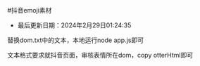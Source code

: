 #抖音emoji素材


- 最后更新日期：2024年2月29日01:24:35

替换dom.txt中的文本，本地运行node app.js即可

文本格式要求就抖音页面，审核表情所在dom，copy otterHtml即可
